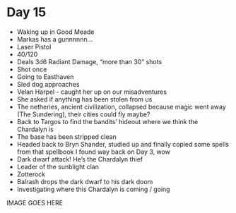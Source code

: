 # Day 15

- Waking up in Good Meade
- Markas has a gunnnnnn…
- Laser Pistol
- 40/120
- Deals 3d6 Radiant Damage, “more than 30” shots
- Shot once
- Going to Easthaven
- Sled dog approaches
- Velan Harpel - caught her up on our misadventures
- She asked if anything has been stolen from us
- The netheries, ancient civilization, collapsed because magic went away (The Sundering), their cities could fly maybe?
- Back to Targos to find the bandits’ hideout where we think the Chardalyn is
- The base has been stripped clean
- Headed back to Bryn Shander, studied up and finally copied some spells from that spellbook I found way back on Day 3, wow
- Dark dwarf attack! He’s the Chardalyn thief
- Leader of the sunblight clan
- Zotterock
- Balrash drops the dark dwarf to his dark doom
- Investigating where this Chardalyn is coming / going

IMAGE GOES HERE
